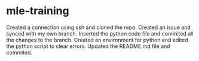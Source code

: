 
# mle-training

Created a connection using ssh and cloned the repo.
Created an issue and synced with my own branch.
Inserted the python code file and commited all the changes to the branch.
Created an environment for python and edited the python script to clear errors.
Updated the README.md file and commited.


